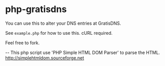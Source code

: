 php-gratisdns
==

You can use this to alter your DNS entries at GratisDNS.

See `example.php` for how to use this. cURL required.

Feel free to fork.

--
This php script use 'PHP Simple HTML DOM Parser' to parse the HTML.
http://simplehtmldom.sourceforge.net
